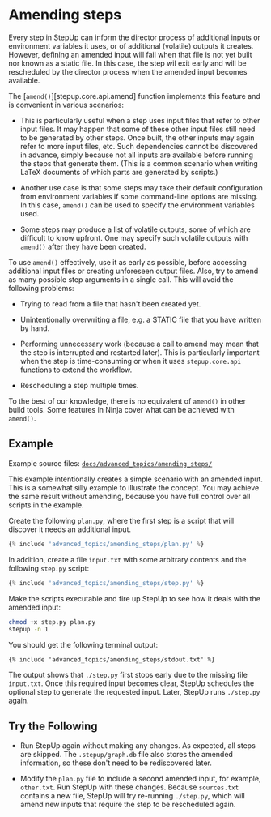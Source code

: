 # Amending steps

Every step in StepUp can inform the director process of additional inputs
or environment variables it uses, or of additional (volatile) outputs it creates.
However, defining an amended input will fail
when that file is not yet built nor known as a static file.
In this case, the step wil exit early
and will be rescheduled by the director process when the amended input becomes available.

The [`amend()`][stepup.core.api.amend] function implements this feature
and is convenient in various scenarios:

- This is particularly useful when a step uses input files that refer to other input files.
  It may happen that some of these other input files still need to be generated by other steps.
  Once built, the other inputs may again refer to more input files, etc.
  Such dependencies cannot be discovered in advance,
  simply because not all inputs are available before running the steps that generate them.
  (This is a common scenario when writing LaTeX documents of which parts are generated by scripts.)

- Another use case is that some steps may take their default configuration
  from environment variables if some command-line options are missing.
  In this case, `amend()` can be used to specify the environment variables used.

- Some steps may produce a list of volatile outputs, some of which are difficult to know upfront.
  One may specify such volatile outputs with `amend()` after they have been created.

To use `amend()` effectively, use it as early as possible,
before accessing additional input files or creating unforeseen output files.
Also, try to amend as many possible step arguments in a single call.
This will avoid the following problems:

- Trying to read from a file that hasn't been created yet.

- Unintentionally overwriting a file, e.g. a STATIC file that you have written by hand.

- Performing unnecessary work
  (because a call to amend may mean that the step is interrupted and restarted later).
  This is particularly important when the step is time-consuming
  or when it uses `stepup.core.api` functions to extend the workflow.

- Rescheduling a step multiple times.

To the best of our knowledge, there is no equivalent of `amend()` in other build tools.
Some features in Ninja cover what can be achieved with `amend()`.

## Example

Example source files: [`docs/advanced_topics/amending_steps/`](https://github.com/reproducible-reporting/stepup-core/tree/main/docs/advanced_topics/amending_steps)

This example intentionally creates a simple scenario with an amended input.
This is a somewhat silly example to illustrate the concept.
You may achieve the same result without amending,
because you have full control over all scripts in the example.

Create the following `plan.py`,
where the first step is a script that will discover it needs an additional input.

```python
{% include 'advanced_topics/amending_steps/plan.py' %}
```

In addition, create a file `input.txt`
with some arbitrary contents and the following `step.py` script:

```python
{% include 'advanced_topics/amending_steps/step.py' %}
```

Make the scripts executable and fire up StepUp to see how it deals with the amended input:

```bash
chmod +x step.py plan.py
stepup -n 1
```

You should get the following terminal output:

```text
{% include 'advanced_topics/amending_steps/stdout.txt' %}
```

The output shows that `./step.py` first stops early due to the missing file `input.txt`.
Once this required input becomes clear,
StepUp schedules the optional step to generate the requested input.
Later, StepUp runs `./step.py` again.

## Try the Following

- Run StepUp again without making any changes.
  As expected, all steps are skipped.
  The `.stepup/graph.db` file also stores the amended information,
  so these don't need to be rediscovered later.

- Modify the `plan.py` file to include a second amended input, for example, `other.txt`.
  Run StepUp with these changes.
  Because `sources.txt` contains a new file, StepUp will try re-running
  `./step.py`, which will amend new inputs that require the step to be rescheduled again.
